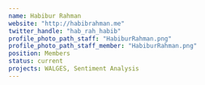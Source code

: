 ```yaml
---
name: Habibur Rahman
website: "http://habibrahman.me"
twitter_handle: "hab_rah_habib"
profile_photo_path_staff: "HabiburRahman.png"
profile_photo_path_staff_member: "HabiburRahman.png"
position: Members
status: current
projects: WALGES, Sentiment Analysis
---
```

